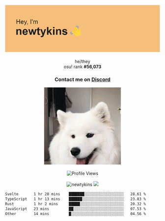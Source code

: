<div align="center">
    <p>
        <h2>
            <img src="banner.png" alt="✨ Hey, I'm newt!">
        </h2>
        <p>
			he/they <br>
			osu! rank <strong>#<!--osu-global-rank-->56,073<!--osu-global-rank--></strong>
		</p>
		<h3>Contact me on <a href="https://discord.gg/brEhN5Y7YK">Discord</a></h3>
    </p>
    <img src="dog.gif" height="250"><br><br>
    <img src="https://komarev.com/ghpvc/?username=newtykins&style=flat-square&color=000000" alt="Profile Views">
    <br><br>
</div>

<div align="center">
	<img src="https://github-readme-stats.vercel.app/api?username=newtykins&show_icons=true&locale=en&theme=dark&hide_border=true&count_private=true&custom_title=My%20Stats&line_height=25" alt="newtykins" width="420">
    <img src="https://github-readme-streak-stats.herokuapp.com?user=newtykins&hide_border=true&date_format=M%20j%5B%2C%20Y%5D&theme=dark" width="420">
</div>

<!--START_SECTION:waka-->

```text
Svelte       1 hr 28 mins    ███████░░░░░░░░░░░░░░░░░░   28.61 %
TypeScript   1 hr 13 mins    ██████░░░░░░░░░░░░░░░░░░░   23.83 %
Rust         1 hr 2 mins     █████░░░░░░░░░░░░░░░░░░░░   20.32 %
JavaScript   23 mins         ██░░░░░░░░░░░░░░░░░░░░░░░   07.53 %
Other        14 mins         █░░░░░░░░░░░░░░░░░░░░░░░░   04.56 %
```

<!--END_SECTION:waka-->
